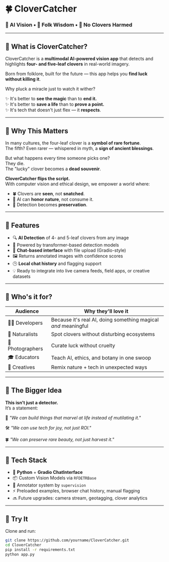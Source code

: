 # 🍀 CloverCatcher

### 🧠 AI Vision • 💚 Folk Wisdom • 📸 No Clovers Harmed

---

## 🌿 What is CloverCatcher?

CloverCatcher is a **multimodal AI-powered vision app** that detects and highlights **four- and five-leaf clovers** in real-world imagery.

Born from folklore, built for the future — this app helps you **find luck without killing it**.

Why pluck a miracle just to watch it wither?

✨ It's better to **see the magic** than to **end it.**  
✨ It's better to **save a life** than to **prove a point.**  
✨ It's tech that doesn't just flex — it **respects**.

---

## 🍃 Why This Matters

In many cultures, the four-leaf clover is a **symbol of rare fortune**.  
The fifth? Even rarer — whispered in myth, a **sign of ancient blessings**.

But what happens every time someone picks one?  
They die.  
The "lucky" clover becomes a **dead souvenir**.

**CloverCatcher flips the script.**  
With computer vision and ethical design, we empower a world where:
- 🍀 Clovers are **seen**, not **snatched**.
- 🧠 AI can **honor nature**, not consume it.
- 🎯 Detection becomes **preservation**.

---

## 🚀 Features

- 🔍 **AI Detection** of 4- and 5-leaf clovers from any image
- 🧠 Powered by transformer-based detection models
- 💬 **Chat-based interface** with file upload (Gradio-style)
- 🖼️ Returns annotated images with confidence scores
- 🕒 **Local chat history** and flagging support
- 💡 Ready to integrate into live camera feeds, field apps, or creative datasets

---

## 👥 Who's it for?

| Audience | Why they'll love it |
|----------|----------------------|
| 🧑‍💻 Developers | Because it's real AI, doing something magical *and* meaningful |
| 🌱 Naturalists | Spot clovers without disturbing ecosystems |
| 📸 Photographers | Curate luck without cruelty |
| 🎓 Educators | Teach AI, ethics, and botany in one swoop |
| 🤹 Creatives | Remix nature + tech in unexpected ways |

---

## 🌈 The Bigger Idea

**This isn’t just a detector.**  
It’s a statement:

🧬 *"We can build things that marvel at life instead of mutilating it."*

🛠️ *"We can use tech for joy, not just ROI."*

🍀 *"We can preserve rare beauty, not just harvest it."*

---

## 📂 Tech Stack

- 🧠 **Python** + **Gradio ChatInterface**
- 📦 Custom Vision Models via `RFDETRBase`
- 🎨 Annotator system by `supervision`
- ⚡ Preloaded examples, browser chat history, manual flagging
- 🔜 Future upgrades: camera stream, geotagging, clover analytics

---

## 🧪 Try It

Clone and run:

```bash
git clone https://github.com/yourname/CloverCatcher.git
cd CloverCatcher
pip install -r requirements.txt
python app.py